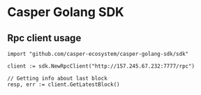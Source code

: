 # Casper Golang SDK

## Rpc client usage

```
import "github.com/casper-ecosystem/casper-golang-sdk/sdk"

client := sdk.NewRpcClient("http://157.245.67.232:7777/rpc")

// Getting info about last block
resp, err := client.GetLatestBlock()
```

